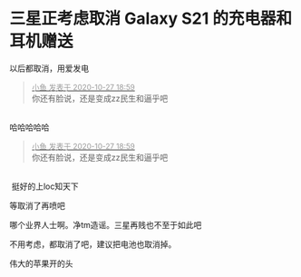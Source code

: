# 三星正考虑取消 Galaxy S21 的充电器和耳机赠送


以后都取消，用爱发电<br />
<img src="static/image/smiley/default/biggrin.gif" smilieid="3" border="0" alt="" />

<div class="quote"><blockquote><font size="2"><a href="https://www.hostloc.com/forum.php?mod=redirect&amp;goto=findpost&amp;pid=9360566&amp;ptid=759091" target="_blank"><font color="#999999">小鱼 发表于 2020-10-27 18:59</font></a></font><br />
你还有脸说，还是变成zz民生和逼乎吧</blockquote></div><br />
哈哈哈哈哈<img id="aimg_fkIEJ" onclick="zoom(this, this.src, 0, 0, 0)" class="zoom" src="https://cdn.jsdelivr.net/gh/hishis/forum-master/public/images/patch.gif" onmouseover="img_onmouseoverfunc(this)" onload="thumbImg(this)" border="0" alt="" />

<div class="quote"><blockquote><font size="2"><a href="https://www.hostloc.com/forum.php?mod=redirect&amp;goto=findpost&amp;pid=9360566&amp;ptid=759091" target="_blank"><font color="#999999">小鱼 发表于 2020-10-27 18:59</font></a></font><br />
你还有脸说，还是变成zz民生和逼乎吧</blockquote></div><br />
<img src="static/image/smiley/default/lol.gif" smilieid="12" border="0" alt="" /> 挺好的上loc知天下

等取消了再喷吧

哪个业界人士啊。净tm造谣。三星再贱也不至于如此吧

不用考虑，都取消了吧，建议把电池也取消掉。

伟大的苹果开的头
